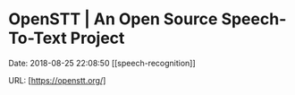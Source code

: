 # OpenSTT | An Open Source Speech-To-Text Project

Date: 2018-08-25 22:08:50
[[speech-recognition]]

URL: [https://openstt.org/]

